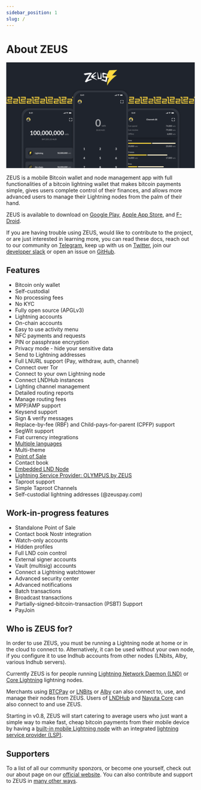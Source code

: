 ```yaml
---
sidebar_position: 1
slug: /
---
```


# About ZEUS

![Banner image](../static/img/banner.png)

ZEUS is a mobile Bitcoin wallet and node management app with full functionalities of a bitcoin lightning wallet that makes bitcoin payments simple, gives users complete control of their finances, and allows more advanced users to manage their Lightning nodes from the palm of their hand.

ZEUS is available to download on [Google Play](https://play.google.com/store/apps/details?id=app.zeusln.zeus), [Apple App Store](https://apps.apple.com/us/app/zeus-ln/id1456038895), and [F-Droid](https://zeusln.app/download/).

If you are having trouble using ZEUS, would like to contribute to the project, or are just interested in learning more, you can read these docs, reach out to our community on [Telegram](https://t.me/zeusLN), keep up with us on [Twitter](https://twitter.com/ZeusLN), join our [developer slack](https://zeusln.slack.com/join/shared_invite/zt-qw205nqa-o4VJJC0zPI7HiSfToZGoVw#/) or open an issue on [GitHub](https://github.com/ZeusLN/zeus).

## Features

- Bitcoin only wallet
- Self-custodial
- No processing fees
- No KYC
- Fully open source (APGLv3)
- Lightning accounts
- On-chain accounts
- Easy to use activity menu
- NFC payments and requests
- PIN or passphrase encryption
- Privacy mode - hide your sensitive data
- Send to Lightning addresses
- Full LNURL support (Pay, withdraw, auth, channel)
- Connect over Tor
- Connect to your own Lightning node
- Connect LNDHub instances
- Lighting channel management
- Detailed routing reports
- Manage routing fees
- MPP/AMP support
- Keysend support
- Sign & verify messages
- Replace-by-fee (RBF) and Child-pays-for-parent (CPFP) support
- SegWit support
- Fiat currency integrations
- [Multiple languages](https://explore.transifex.com/ZeusLN/zeus/)
- Multi-theme
- [Point of Sale](https://docs.zeusln.app/pos/overview)
- Contact book
- [Embedded LND Node](https://docs.zeusln.app/category/embedded-node)
- [Lightning Service Provider: OLYMPUS by ZEUS](https://docs.zeusln.app/lsp/intro)
- Taproot support
- Simple Taproot Channels
- Self-custodial lightning addresses (@zeuspay.com)

## Work-in-progress features

- Standalone Point of Sale
- Contact book Nostr integration
- Watch-only accounts
- Hidden profiles
- Full LND coin control
- External signer accounts
- Vault (multisig) accounts
- Connect a Lightning watchtower
- Advanced security center
- Advanced notifications
- Batch transactions
- Broadcast transactions
- Partially-signed-bitcoin-transaction (PSBT) Support
- PayJoin

## Who is ZEUS for?

In order to use ZEUS, you must be running a Lightning node at home or in the cloud to connect to. Alternatively, it can be used without your own node, if you configure it to use lndhub accounts from other nodes (LNbits, Alby, various lndhub servers).

Currently ZEUS is for people running [Lightning Network Daemon (LND)](https://lightning.engineering/) or [Core Lightning](https://blockstream.com/lightning/) lightning nodes.

Merchants using [BTCPay](https://btcpayserver.org/) or [LNBits](https://lnbits.com/) or [Alby](https://getalby.com) can also connect to, use, and manage their nodes from ZEUS. Users of [LNDHub](https://bluewallet.io/lndhub/) and [Nayuta Core](https://nayuta.co/core/) can also connect to and use ZEUS.

Starting in v0.8, ZEUS will start catering to average users who just want a simple way to make fast, cheap bitcoin payments from their mobile device by having a [built-in mobile Lightning node](https://docs.zeusln.app/category/embedded-node) with an integrated [lightning service provider (LSP)](lsp/intro).

## Supporters

To a list of all our community sponzors, or become one yourself, check out our about page on our [official website](https://zeusln.app/about). You can also contribute and support to ZEUS in [many other ways](/contribute/how-you-can-contribute).
